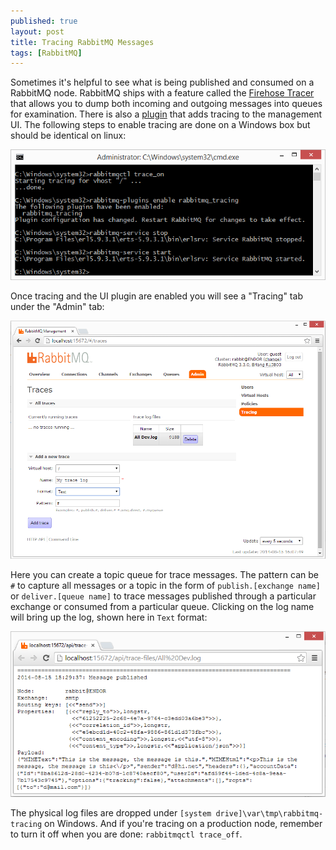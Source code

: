 ```yaml
---
published: true
layout: post
title: Tracing RabbitMQ Messages
tags: [RabbitMQ]
---
```


Sometimes it's helpful to see what is being published and consumed on a RabbitMQ node. RabbitMQ ships with a feature called the [Firehose Tracer](http://www.rabbitmq.com/firehose.html) that allows you to dump both incoming and outgoing messages into queues for examination. There is also a [plugin](https://github.com/rabbitmq/rabbitmq-tracing) that adds tracing to the management UI. The following steps to enable tracing are done on a Windows box but should be identical on linux:

![](/blog/images/tracing-rabbitmq-messages/enable-tracing.png)

Once tracing and the UI plugin are enabled you will see a "Tracing" tab under the "Admin" tab:

![](/blog/images/tracing-rabbitmq-messages/add-trace-ui.png)

Here you can create a topic queue for trace messages. The pattern can be `#` to capture all messages or a topic in the form of `publish.[exchange name]` or `deliver.[queue name]` to trace messages published through a particular exchange or consumed from a particular queue. Clicking on the log name will bring up the log, shown here in `Text` format:

![](/blog/images/tracing-rabbitmq-messages/trace-data.png)

The physical log files are dropped under `[system drive]\var\tmp\rabbitmq-tracing` on Windows. And if you're tracing on a production node, remember to turn it off when you are done: `rabbitmqctl trace_off`.
